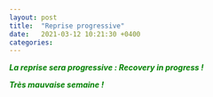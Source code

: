 ```yaml
---
layout: post
title:  "Reprise progressive"
date:   2021-03-12 10:21:30 +0400
categories: 
---
```


<span style="color: green">***La reprise sera progressive : Recovery in progress !***</span>

<span style="color: green">***Très mauvaise semaine !***</span>
